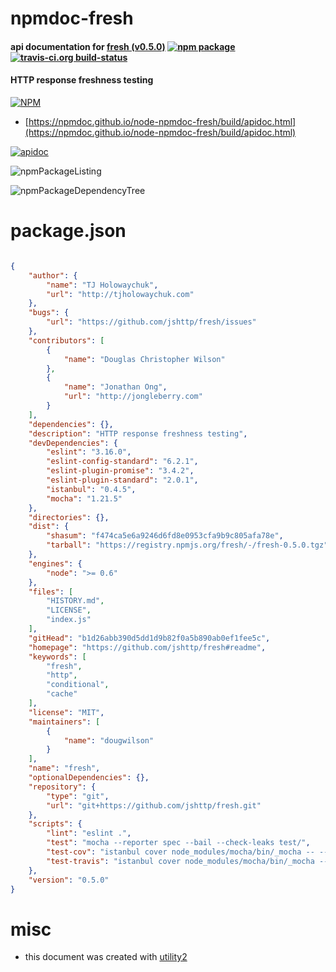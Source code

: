 # npmdoc-fresh

#### api documentation for  [fresh (v0.5.0)](https://github.com/jshttp/fresh#readme)  [![npm package](https://img.shields.io/npm/v/npmdoc-fresh.svg?style=flat-square)](https://www.npmjs.org/package/npmdoc-fresh) [![travis-ci.org build-status](https://api.travis-ci.org/npmdoc/node-npmdoc-fresh.svg)](https://travis-ci.org/npmdoc/node-npmdoc-fresh)

#### HTTP response freshness testing

[![NPM](https://nodei.co/npm/fresh.png?downloads=true&downloadRank=true&stars=true)](https://www.npmjs.com/package/fresh)

- [https://npmdoc.github.io/node-npmdoc-fresh/build/apidoc.html](https://npmdoc.github.io/node-npmdoc-fresh/build/apidoc.html)

[![apidoc](https://npmdoc.github.io/node-npmdoc-fresh/build/screenCapture.buildCi.browser.%252Ftmp%252Fbuild%252Fapidoc.html.png)](https://npmdoc.github.io/node-npmdoc-fresh/build/apidoc.html)

![npmPackageListing](https://npmdoc.github.io/node-npmdoc-fresh/build/screenCapture.npmPackageListing.svg)

![npmPackageDependencyTree](https://npmdoc.github.io/node-npmdoc-fresh/build/screenCapture.npmPackageDependencyTree.svg)



# package.json

```json

{
    "author": {
        "name": "TJ Holowaychuk",
        "url": "http://tjholowaychuk.com"
    },
    "bugs": {
        "url": "https://github.com/jshttp/fresh/issues"
    },
    "contributors": [
        {
            "name": "Douglas Christopher Wilson"
        },
        {
            "name": "Jonathan Ong",
            "url": "http://jongleberry.com"
        }
    ],
    "dependencies": {},
    "description": "HTTP response freshness testing",
    "devDependencies": {
        "eslint": "3.16.0",
        "eslint-config-standard": "6.2.1",
        "eslint-plugin-promise": "3.4.2",
        "eslint-plugin-standard": "2.0.1",
        "istanbul": "0.4.5",
        "mocha": "1.21.5"
    },
    "directories": {},
    "dist": {
        "shasum": "f474ca5e6a9246d6fd8e0953cfa9b9c805afa78e",
        "tarball": "https://registry.npmjs.org/fresh/-/fresh-0.5.0.tgz"
    },
    "engines": {
        "node": ">= 0.6"
    },
    "files": [
        "HISTORY.md",
        "LICENSE",
        "index.js"
    ],
    "gitHead": "b1d26abb390d5dd1d9b82f0a5b890ab0ef1fee5c",
    "homepage": "https://github.com/jshttp/fresh#readme",
    "keywords": [
        "fresh",
        "http",
        "conditional",
        "cache"
    ],
    "license": "MIT",
    "maintainers": [
        {
            "name": "dougwilson"
        }
    ],
    "name": "fresh",
    "optionalDependencies": {},
    "repository": {
        "type": "git",
        "url": "git+https://github.com/jshttp/fresh.git"
    },
    "scripts": {
        "lint": "eslint .",
        "test": "mocha --reporter spec --bail --check-leaks test/",
        "test-cov": "istanbul cover node_modules/mocha/bin/_mocha -- --reporter dot --check-leaks test/",
        "test-travis": "istanbul cover node_modules/mocha/bin/_mocha --report lcovonly -- --reporter spec --check-leaks test/"
    },
    "version": "0.5.0"
}
```



# misc
- this document was created with [utility2](https://github.com/kaizhu256/node-utility2)
